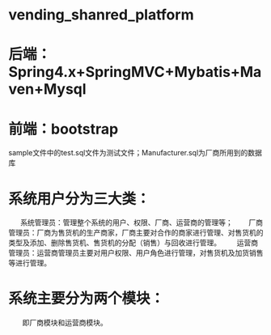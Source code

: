 # vending_shanred_platform
# 后端：Spring4.x+SpringMVC+Mybatis+Maven+Mysql
# 前端：bootstrap
 
 sample文件中的test.sql文件为测试文件；Manufacturer.sql为厂商所用到的数据库
 
# 系统用户分为三大类：
        系统管理员：管理整个系统的用户、权限、厂商、运营商的管理等；
        厂商管理员：厂商为售货机的生产商家，厂商主要对合作的商家进行管理、对售货机的类型及添加、删除售货机、售货机的分配（销售）与回收进行管理。
        运营商管理员：运营商管理员主要对用户权限、用户角色进行管理，对售货机及加货销售等进行管理。
 
# 系统主要分为两个模块：
        即厂商模块和运营商模块。
 
